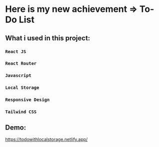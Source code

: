 # Here is my new achievement => To-Do List



## What i used in this project:

### `React JS`
### `React Router`
### `Javascript`
### `Local Storage`
### `Responsive Design`
### `Tailwind CSS`


## Demo:

https://todowithlocalstorage.netlify.app/



